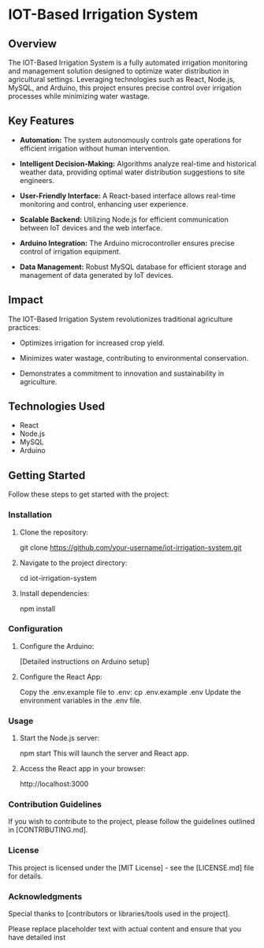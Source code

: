 # IOT-Based Irrigation System

## Overview

The IOT-Based Irrigation System is a fully automated irrigation monitoring and management solution designed to optimize water distribution in agricultural settings. Leveraging technologies such as React, Node.js, MySQL, and Arduino, this project ensures precise control over irrigation processes while minimizing water wastage.

## Key Features

- **Automation:** The system autonomously controls gate operations for efficient irrigation without human intervention.
  
- **Intelligent Decision-Making:** Algorithms analyze real-time and historical weather data, providing optimal water distribution suggestions to site engineers.

- **User-Friendly Interface:** A React-based interface allows real-time monitoring and control, enhancing user experience.

- **Scalable Backend:** Utilizing Node.js for efficient communication between IoT devices and the web interface.

- **Arduino Integration:** The Arduino microcontroller ensures precise control of irrigation equipment.

- **Data Management:** Robust MySQL database for efficient storage and management of data generated by IoT devices.

## Impact

The IOT-Based Irrigation System revolutionizes traditional agriculture practices:

- Optimizes irrigation for increased crop yield.
  
- Minimizes water wastage, contributing to environmental conservation.
  
- Demonstrates a commitment to innovation and sustainability in agriculture.

## Technologies Used

- React
- Node.js
- MySQL
- Arduino

## Getting Started

Follow these steps to get started with the project:

### Installation

1. Clone the repository:

   git clone https://github.com/your-username/iot-irrigation-system.git

2. Navigate to the project directory:

   cd iot-irrigation-system

3. Install dependencies:

   npm install

### Configuration

1. Configure the Arduino:

   [Detailed instructions on Arduino setup]

2. Configure the React App:

   Copy the .env.example file to .env:
   cp .env.example .env
   Update the environment variables in the .env file.

### Usage

1. Start the Node.js server:

   npm start
   This will launch the server and React app.

2. Access the React app in your browser:

   http://localhost:3000

### Contribution Guidelines

If you wish to contribute to the project, please follow the guidelines outlined in [CONTRIBUTING.md].

### License

This project is licensed under the [MIT License] - see the [LICENSE.md] file for details.

### Acknowledgments

Special thanks to [contributors or libraries/tools used in the project].

Please replace placeholder text with actual content and ensure that you have detailed inst
